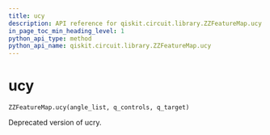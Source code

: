 ```yaml
---
title: ucy
description: API reference for qiskit.circuit.library.ZZFeatureMap.ucy
in_page_toc_min_heading_level: 1
python_api_type: method
python_api_name: qiskit.circuit.library.ZZFeatureMap.ucy
---
```


# ucy

<span id="qiskit.circuit.library.ZZFeatureMap.ucy" />

`ZZFeatureMap.ucy(angle_list, q_controls, q_target)`

Deprecated version of ucry.

